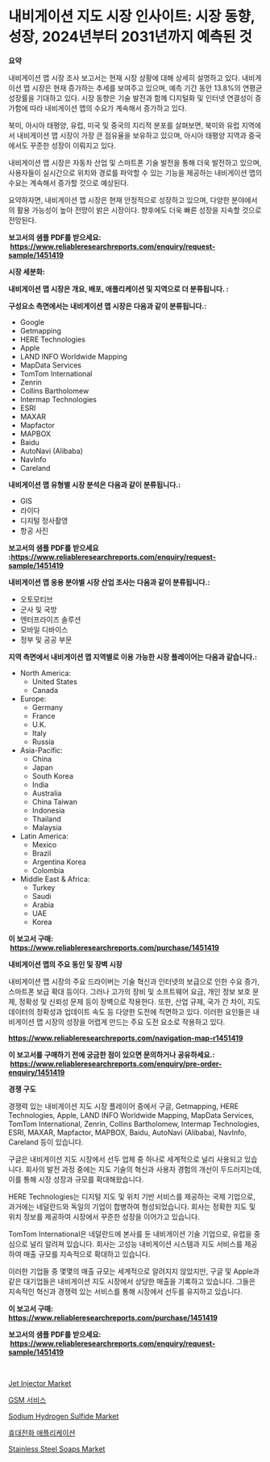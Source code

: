 <p><h1>내비게이션 지도 시장 인사이트: 시장 동향, 성장, 2024년부터 2031년까지 예측된 것</h1></p><p><strong>요약</strong></p>
<p><p>내비게이션 맵 시장 조사 보고서는 현재 시장 상황에 대해 상세히 설명하고 있다. 내비게이션 맵 시장은 현재 증가하는 추세를 보여주고 있으며, 예측 기간 동안 13.8%의 연평균 성장률을 기대하고 있다. 시장 동향은 기술 발전과 함께 디지털화 및 인터넷 연결성이 증가함에 따라 내비게이션 맵의 수요가 계속해서 증가하고 있다.</p><p>북미, 아시아 태평양, 유럽, 미국 및 중국의 지리적 분포를 살펴보면, 북미와 유럽 지역에서 내비게이션 맵 시장이 가장 큰 점유율을 보유하고 있으며, 아시아 태평양 지역과 중국에서도 꾸준한 성장이 이뤄지고 있다.</p><p>내비게이션 맵 시장은 자동차 산업 및 스마트폰 기술 발전을 통해 더욱 발전하고 있으며, 사용자들이 실시간으로 위치와 경로를 파악할 수 있는 기능을 제공하는 내비게이션 맵의 수요는 계속해서 증가할 것으로 예상된다.</p><p>요약하자면, 내비게이션 맵 시장은 현재 안정적으로 성장하고 있으며, 다양한 분야에서의 활용 가능성이 높아 전망이 밝은 시장이다. 향후에도 더욱 빠른 성장을 지속할 것으로 전망된다.</p></p>
<p><strong>보고서의 샘플 PDF를 받으세요: &nbsp;<a href="https://www.reliableresearchreports.com/enquiry/request-sample/1451419">https://www.reliableresearchreports.com/enquiry/request-sample/1451419</a></strong></p>
<p><strong>시장 세분화:</strong></p>
<p><strong> 내비게이션 맵 시장은 개요, 배포, 애플리케이션 및 지역으로 더 분류됩니다. :</strong></p>
<p><strong>구성요소 측면에서는 내비게이션 맵 시장은 다음과 같이 분류됩니다.:</strong></p>
<p><ul><li>Google</li><li>Getmapping</li><li>HERE Technologies</li><li>Apple</li><li>LAND INFO Worldwide Mapping</li><li>MapData Services</li><li>TomTom International</li><li>Zenrin</li><li>Collins Bartholomew</li><li>Intermap Technologies</li><li>ESRI</li><li>MAXAR</li><li>Mapfactor</li><li>MAPBOX</li><li>Baidu</li><li>AutoNavi (Alibaba)</li><li>NavInfo</li><li>Careland</li></ul></p>
<p><strong> 내비게이션 맵 유형별 시장 분석은 다음과 같이 분류됩니다.:</strong></p>
<p><ul><li>GIS</li><li>라이다</li><li>디지털 정사촬영</li><li>항공 사진</li></ul></p>
<p><strong>보고서의 샘플 PDF를 받으세요 :<a href="https://www.reliableresearchreports.com/enquiry/request-sample/1451419">https://www.reliableresearchreports.com/enquiry/request-sample/1451419</a></strong></p>
<p><strong> 내비게이션 맵 응용 분야별 시장 산업 조사는 다음과 같이 분류됩니다.:</strong></p>
<p><ul><li>오토모티브</li><li>군사 및 국방</li><li>엔터프라이즈 솔루션</li><li>모바일 디바이스</li><li>정부 및 공공 부문</li></ul></p>
<p><strong>지역 측면에서 내비게이션 맵 지역별로 이용 가능한 시장 플레이어는 다음과 같습니다.:</strong></p>
<p><ul>
    <li>
        North America:
        <ul>
            <li>United States</li>
            <li>Canada</li>
        </ul>
    </li>
    <li>
        Europe:
        <ul>
            <li>Germany</li>
            <li>France</li>
            <li>U.K.</li>
            <li>Italy</li>
            <li>Russia</li>
        </ul>
    </li>
    <li>
        Asia-Pacific:
        <ul>
            <li>China</li>
            <li>Japan</li>
            <li>South Korea</li>
            <li>India</li>
            <li>Australia</li>
            <li>China Taiwan</li>
            <li>Indonesia</li>
            <li>Thailand</li>
            <li>Malaysia</li>
        </ul>
    </li>
    <li>
        Latin America:
        <ul>
            <li>Mexico</li>
            <li>Brazil</li>
            <li>Argentina Korea</li>
            <li>Colombia</li>
        </ul>
    </li>
    <li>
        Middle East & Africa:
        <ul>
            <li>Turkey</li>
            <li>Saudi</li>
            <li>Arabia</li>
            <li>UAE</li>
            <li>Korea</li>
        </ul>
    </li>
    </ul></p>
<p><strong>이 보고서 구매: &nbsp;<a href="https://www.reliableresearchreports.com/purchase/1451419">https://www.reliableresearchreports.com/purchase/1451419</a></strong></p>
<p><strong>내비게이션 맵의 주요 동인 및 장벽 시장</strong></p>
<p><p>내비게이션 맵 시장의 주요 드라이버는 기술 혁신과 인터넷의 보급으로 인한 수요 증가, 스마트폰 보급 확대 등이다. 그러나 고가의 장비 및 소프트웨어 요금, 개인 정보 보호 문제, 정확성 및 신뢰성 문제 등이 장벽으로 작용한다. 또한, 산업 규제, 국가 간 차이, 지도 데이터의 정확성과 업데이트 속도 등 다양한 도전에 직면하고 있다. 이러한 요인들은 내비게이션 맵 시장의 성장을 어렵게 만드는 주요 도전 요소로 작용하고 있다.</p></p>
<p><strong><a href="https://www.reliableresearchreports.com/navigation-map-r1451419">https://www.reliableresearchreports.com/navigation-map-r1451419</a></strong></p>
<p><strong>이 보고서를 구매하기 전에 궁금한 점이 있으면 문의하거나 공유하세요.: &nbsp;<a href="https://www.reliableresearchreports.com/enquiry/pre-order-enquiry/1451419">https://www.reliableresearchreports.com/enquiry/pre-order-enquiry/1451419</a></strong></p>
<p><strong>경쟁 구도</strong></p>
<p><p>경쟁력 있는 내비게이션 지도 시장 플레이어 중에서 구글, Getmapping, HERE Technologies, Apple, LAND INFO Worldwide Mapping, MapData Services, TomTom International, Zenrin, Collins Bartholomew, Intermap Technologies, ESRI, MAXAR, Mapfactor, MAPBOX, Baidu, AutoNavi (Alibaba), NavInfo, Careland 등이 있습니다.</p><p>구글은 내비게이션 지도 시장에서 선두 업체 중 하나로 세계적으로 널리 사용되고 있습니다. 회사의 발전 과정 중에는 지도 기술의 혁신과 사용자 경험의 개선이 두드러지는데, 이를 통해 시장 성장과 규모를 확대해왔습니다.</p><p>HERE Technologies는 디지털 지도 및 위치 기반 서비스를 제공하는 국제 기업으로, 과거에는 네덜란드와 독일의 기업이 합병하여 형성되었습니다. 회사는 정확한 지도 및 위치 정보를 제공하여 시장에서 꾸준한 성장을 이어가고 있습니다.</p><p>TomTom International은 네덜란드에 본사를 둔 내비게이션 기술 기업으로, 유럽을 중심으로 널리 알려져 있습니다. 회사는 고성능 내비게이션 시스템과 지도 서비스를 제공하여 매출 규모를 지속적으로 확대하고 있습니다.</p><p>이러한 기업들 중 몇몇의 매출 규모는 세계적으로 알려지지 않았지만, 구글 및 Apple과 같은 대기업들은 내비게이션 지도 시장에서 상당한 매출을 기록하고 있습니다. 그들은 지속적인 혁신과 경쟁력 있는 서비스를 통해 시장에서 선두를 유지하고 있습니다.</p></p>
<p><strong>이 보고서 구매: &nbsp; <a href="https://www.reliableresearchreports.com/purchase/1451419">https://www.reliableresearchreports.com/purchase/1451419</a></strong></p>
<p><strong>보고서의 샘플 PDF를 받으세요: &nbsp;<a href="https://www.reliableresearchreports.com/enquiry/request-sample/1451419">https://www.reliableresearchreports.com/enquiry/request-sample/1451419</a></strong><strong></strong></p>
<p>&nbsp;</p>
<p><p><a href="https://github.com/derrinmiltonellis35gcl/Market-Research-Report-List-2/blob/main/jet-injector-market.md">Jet Injector Market</a></p><p><a href="https://github.com/bunxhcci35271755/Market-Research-Report-List-1/blob/main/250326620895.md">GSM 서비스</a></p><p><a href="https://issuu.com/reportprime-2/docs/sodium-hydrogen-sulfide-market-size-2030.pptx">Sodium Hydrogen Sulfide Market</a></p><p><a href="https://github.com/fredrickeglers/Market-Research-Report-List-1/blob/main/510281520896.md">휴대전화 애플리케이션</a></p><p><a href="https://confirmed-shield-e13.notion.site/Stainless-Steel-Soaps-Market-Trends-and-Market-Analysis-forecasted-for-period-2024-2031-90f65344453645c5b659b4682eda37dd">Stainless Steel Soaps Market</a></p></p>